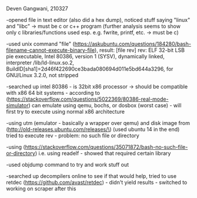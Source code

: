 Deven Gangwani, 210327

-opened file in text editor (also did a hex dump), noticed stuff saying "linux" and "libc" -> must be c or c++ program (further analysis seems to show only c libraries/functions used esp. e.g. fwrite, printf, etc. -> must be c)

-used unix command "file" (https://askubuntu.com/questions/184280/bash-filename-cannot-execute-binary-file), result:
[file rev] rev: ELF 32-bit LSB pie executable, Intel 80386, version 1 (SYSV), dynamically linked, interpreter /lib/ld-linux.so.2, BuildID[sha1]=2d46f422690ce3bada080694d011e5bd644a3296, for GNU/Linux 3.2.0, not stripped

-searched up intel 80386 - is 32bit x86 processor -> should be compatible with x86 64 bit systems - according to (https://stackoverflow.com/questions/5022369/80386-real-mode-simulator) can emulate using qemu, bochs, or dosbox (worst case) - will first try to execute using normal x86 architecture

-using utm (emulator - basically a wrapper over qemu) and disk image from (http://old-releases.ubuntu.com/releases/\) (used ubuntu 14 in the end) tried to execute rev - problem: no such file or directory

-using (https://stackoverflow.com/questions/35071872/bash-no-such-file-or-directory) i.e. using readelf - showed that required certain library

-used objdump command to try and work stuff out

-searched up decompilers online to see if that would help, tried to use retdec (https://github.com/avast/retdec) - didn't yield results - switched to working on scraper after this